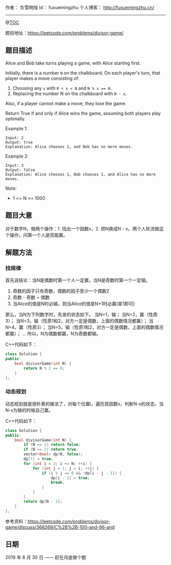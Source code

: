
作者： 负雪明烛
id：	fuxuemingzhu
个人博客：	http://fuxuemingzhu.cn/

---
@[TOC](目录)


题目地址：https://leetcode.com/problems/divisor-game/

## 题目描述

Alice and Bob take turns playing a game, with Alice starting first.

Initially, there is a number `N` on the chalkboard.  On each player's turn, that player makes a move consisting of:

1. Choosing any `x` with `0 < x < N` and `N % x == 0`.
2. Replacing the number N on the chalkboard with `N - x`.

Also, if a player cannot make a move, they lose the game.

Return True if and only if Alice wins the game, assuming both players play optimally.

 

Example 1:

    Input: 2
    Output: true
    Explanation: Alice chooses 1, and Bob has no more moves.

Example 2:

    Input: 3
    Output: false
    Explanation: Alice chooses 1, Bob chooses 1, and Alice has no more moves.
 

Note:

- 1 <= N <= 1000


## 题目大意

对于数字N，做两个操作：1. 找出一个因数x，2. 把N换成N - x。两个人轮流做这个操作，问第一个人是否能赢。

## 解题方法

### 找规律

首先说结论：当N是偶数时第一个人一定赢，当N是奇数时第一个一定输。

1. 奇数的因子只有奇数，偶数的因子至少一个偶数2
2. 奇数 - 奇数 = 偶数
3. 当Alice的值是N时必输，则当Alice的值是N+1时必赢(拿1即可)

那么，当N为下列数字时，先发的状态如下。
当N=1，输；
当N=2，赢（性质3）；
当N=3，输（性质1和2，对方一定是偶数，上面的偶数情况都赢）；
当N=4，赢（性质3）；
当N=5，输（性质1和2，对方一定是偶数，上面的偶数情况都赢）；
...
所以，N为偶数都赢，N为奇数都输。

C++代码如下：

```cpp
class Solution {
public:
    bool divisorGame(int N) {
        return N % 2 == 0;
    }
};
```

### 动态规划

动态规划就是很朴素的做法了，对每个位置i，遍历其因数x，判断N-x的状态，当N-x为输的时候自己赢。

C++代码如下：

```cpp
class Solution {
public:
    bool divisorGame(int N) {
        if (N == 1) return false;
        if (N == 2) return true;
        vector<bool> dp(N, false);
        dp[1] = true;
        for (int i = 3; i <= N; ++i) {
            for (int j = 1; j < i; ++j) {
                if (i % j == 0 && !dp[i - j - 1]) {
                    dp[i - 1] = true;
                    break;
                }
            }
        }
        return dp[N - 1];
    }
};
```

参考资料：https://leetcode.com/problems/divisor-game/discuss/368269/C%2B%2B-100-and-96-and

## 日期

2019 年 8 月 30 日 —— 赶在月底做个题
